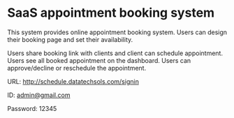 # SaaS appointment booking system
This system provides online appointment booking system. Users can design their booking page and set their availability. 

Users share booking link with clients and client can schedule appointment. Users see all booked appointment on the dashboard. Users can approve/decline or reschedule the appointment.

URL: http://schedule.datatechsols.com/signin

ID: admin@gmail.com

Password: 12345
